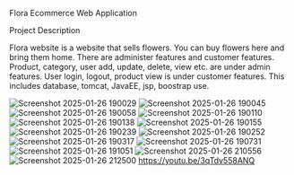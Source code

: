 Flora Ecommerce Web Application 

Project Description

Flora website is a website that sells flowers. You can buy flowers here and bring them home. There are administer features and customer features. Product, category, user add, update, delete, view etc. are under admin features. User login, logout, product view is under customer features. This includes database, tomcat, JavaEE, jsp, boostrap use.

![Screenshot 2025-01-26 190029](https://github.com/user-attachments/assets/975f1cbc-1296-4d44-9edb-535efbfac1ab)
![Screenshot 2025-01-26 190045](https://github.com/user-attachments/assets/6651bf79-1d43-401e-a087-192cad4742f1)
![Screenshot 2025-01-26 190058](https://github.com/user-attachments/assets/fdf39ef0-6996-4072-a6ea-2b835b24d3f2)
![Screenshot 2025-01-26 190110](https://github.com/user-attachments/assets/728c3445-ed94-46d0-8696-d9e950503fd2)
![Screenshot 2025-01-26 190138](https://github.com/user-attachments/assets/3a5d2841-12c1-4a19-a91b-a1946a684aed)
![Screenshot 2025-01-26 190155](https://github.com/user-attachments/assets/302508d7-8741-49c1-8d8c-b42162309f91)
![Screenshot 2025-01-26 190239](https://github.com/user-attachments/assets/3097b3d2-9078-46b1-b67a-4ef089487b40)
![Screenshot 2025-01-26 190252](https://github.com/user-attachments/assets/db7ab0b1-abea-48e4-8acc-6a5f67158226)
![Screenshot 2025-01-26 190317](https://github.com/user-attachments/assets/1a4942bb-d9a9-41b2-ba2b-b59e81164e0f)
![Screenshot 2025-01-26 190731](https://github.com/user-attachments/assets/89d33729-2b9d-41c7-8883-84465068d5a2)
![Screenshot 2025-01-26 191051](https://github.com/user-attachments/assets/39045dc2-4254-43e1-95da-9993e54e1f4f)
![Screenshot 2025-01-26 210556](https://github.com/user-attachments/assets/d19796f1-8756-41b6-bd49-4e0f8e2a9544)
![Screenshot 2025-01-26 212500](https://github.com/user-attachments/assets/d1eb643d-d485-45f5-9259-538984831a89)
https://youtu.be/3qTdv558ANQ
